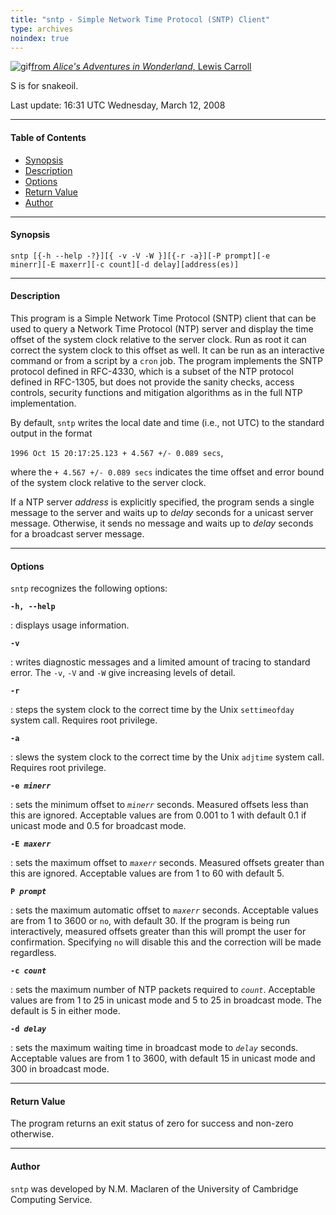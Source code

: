 ```yaml
---
title: "sntp - Simple Network Time Protocol (SNTP) Client"
type: archives
noindex: true
---
```


![gif](/documentation/pic/dogsnake.gif)[from _Alice's Adventures in Wonderland_, Lewis Carroll](/reflib/pictures/)

S is for snakeoil.

Last update: 16:31 UTC Wednesday, March 12, 2008

* * *

#### Table of Contents

* [Synopsis](/documentation/4.2.6-series/sntp/#synopsis)
* [Description](/documentation/4.2.6-series/sntp/#description)
* [Options](/documentation/4.2.6-series/sntp/#options)
* [Return Value](/documentation/4.2.6-series/sntp/#return-value)
* [Author](/documentation/4.2.6-series/sntp/#author)

* * *

#### Synopsis

<code>sntp [{-h --help -?}][{ -v -V -W }][{-r -a}][-P prompt][-e minerr][-E maxerr][-c count][-d delay][address(es)]</code>

* * *

#### Description

This program is a Simple Network Time Protocol (SNTP) client that can be used to query a Network Time Protocol (NTP) server and display the time offset of the system clock relative to the server clock. Run as root it can correct the system clock to this offset as well. It can be run as an interactive command or from a script by a <code>cron</code> job. The program implements the SNTP protocol defined in RFC-4330, which is a subset of the NTP protocol defined in RFC-1305, but does not provide the sanity checks, access controls, security functions and mitigation algorithms as in the full NTP implementation.

By default, <code>sntp</code> writes the local date and time (i.e., not UTC) to the standard output in the format

`1996 Oct 15 20:17:25.123 + 4.567 +/- 0.089 secs`,

where the <code>+ 4.567 +/- 0.089 secs</code> indicates the time offset and error bound of the system clock relative to the server clock.

If a NTP server _address_ is explicitly specified, the program sends a single message to the server and waits up to _delay_ seconds for a unicast server message. Otherwise, it sends no message and waits up to _delay_ seconds for a broadcast server message.

* * *

#### Options

<code>sntp</code> recognizes the following options:

<code>**-h, -\-help**</code>

: displays usage information.

<code>**-v**</code>

: writes diagnostic messages and a limited amount of tracing to standard error. The <code>-v</code>, <code>-V</code> and <code>-W</code> give increasing levels of detail. 

<code>**-r**</code>

: steps the system clock to the correct time by the Unix <code>settimeofday</code> system call. Requires root privilege. 

<code>**-a**</code>

: slews the system clock to the correct time by the Unix <code>adjtime</code> system call. Requires root privilege.

<code>**-e _minerr_**</code>

: sets the minimum offset to <code>_minerr_</code> seconds. Measured offsets less than this are ignored. Acceptable values are from 0.001 to 1 with default 0.1 if unicast mode and 0.5 for broadcast mode.

<code>**-E _maxerr_**</code>

: sets the maximum offset to <code>_maxerr_</code> seconds. Measured offsets greater than this are ignored. Acceptable values are from 1 to 60 with default 5.

<code>**P _prompt_**</code>

: sets the maximum automatic offset to <code>_maxerr_</code> seconds. Acceptable values are from 1 to 3600 or <code>no</code>, with default 30. If the program is being run interactively, measured offsets greater than this will prompt the user for confirmation. Specifying <code>no</code> will disable this and the correction will be made regardless.

<code>**-c _count_**</code>

: sets the maximum number of NTP packets required to <code>_count_</code>. Acceptable values are from 1 to 25 in unicast mode and 5 to 25 in broadcast mode. The default is 5 in either mode. 

<code>**-d _delay_**</code>

: sets the maximum waiting time in broadcast mode to <code>_delay_</code> seconds. Acceptable values are from 1 to 3600, with default 15 in unicast mode and 300 in broadcast mode.

* * *

#### Return Value

The program returns an exit status of zero for success and non-zero otherwise.

* * *

#### Author

<code>sntp</code> was developed by N.M. Maclaren of the University of Cambridge Computing Service.